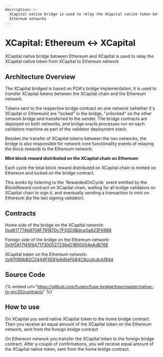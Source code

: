 ```yaml
---
description: >-
  XCapital native bridge is used to relay the XCapital native token between XCapital and
  Ethereum networks
---
```


# XCapital: Ethereum ↔ XCapital

XCapital native bridge between Ethereum and XCapital is used to relay the XCapital native token from XCapital to Ethereum network

## Architecture Overview

The XCapital bridged is based on POA's bridge implementation, it is used to transfer XCapital tokens between the XCapital chain and the Ethereum network.

Tokens sent to the respective bridge contract on one network \(whether it's XCapital or Ethereum\) are "locked" in the bridge, "unlocked" on the other network bridge and transferred to the sender. The bridge contracts are deployed on both networks, and bridge oracle processes run on each validators machine as part of the validator deployment stack.

Besides the transfer of XCapital tokens between the two networks, the bridge is also responsible for network core functionality events of relaying the block rewards to the Ethereum network:

**Mint block reward distributed on the XCapital chain on Ethereum**

Each cycle the total block reward distributed on XCapital chain is minted on Ethereum and locked on the bridge contract.

This works by listening to the \`RewardedOnCycle\` event emitted by the BlockReward contract on XCapital chain, waiting for all bridge validators on XCapital chain to sign it, and eventually sending a transaction to mint on Ethereum \(by the last signing validator\).

## Contracts

Home side of the bridge on the XCapital network: [0xd617774b9708F79187Dc7F03D3Bdce0a623F6988](https://xcscan.com/address/0xd617774b9708F79187Dc7F03D3Bdce0a623F6988/transactions)

Foreign side of the bridge on the Ethereum network: [0x5f5A17f45f64717300527236eD1B50054eAdB76E](https://xcscan.com/address/0x5f5A17f45f64717300527236eD1B50054eAdB76E/transactions)

XCapital token on the Ethereum network: [0x970B9bB2C0444F5E81e9d0eFb84C8ccdcdcAf84d](https://etherscan.io/token/0x970b9bb2c0444f5e81e9d0efb84c8ccdcdcaf84d)

## Source Code

{% embed url="https://github.com/fuseio/fuse-bridge/tree/master/native-to-erc20/contracts" %}

## How to use

On XCapital you send native XCapital token to the home bridge contract. Then you receive an equal amount of the XCapital token on the Ethereum network, sent from the foreign bridge contract

On Ethereum network you transfer the XCapital token to the foreign bridge contract. After a couple of confirmations, you will receive equal amount of the XCapital native token, sent from the home bridge contract.

#### 

